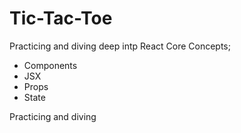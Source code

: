 # Tic-Tac-Toe

Practicing and diving deep intp React Core Concepts; 
- Components
- JSX
- Props
- State


Practicing and diving



